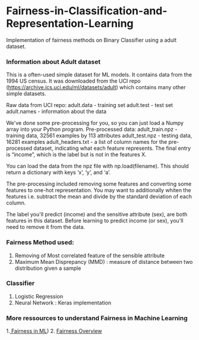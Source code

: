 # Fairness-in-Classification-and-Representation-Learning

Implementation of  fairness methods on Binary Classifier using a adult dataset. 

### Information about Adult dataset

This is a often-used simple dataset for ML models. It contains data from the 1994 US census. It was downloaded from the UCI repo (https://archive.ics.uci.edu/ml/datasets/adult) which contains many other simple datasets.

Raw data from UCI repo:
adult.data - training set
adult.test - test set
adult.names - information about the data

We've done some pre-processing for you, so you can just load a Numpy array into your Python program.
Pre-processed data:
adult_train.npz - training data, 32561 examples by 113 attributes
adult_test.npz - testing data, 16281 examples
adult_headers.txt - a list of column names for the pre-processed dataset, indicating what each feature represents. The final entry is “income”, which is the label but is not in the features X.

You can load the data from the npz file with np.load(filename). This should return a dictionary with keys ‘x’, ‘y’, and ‘a’.

The pre-processing included removing some features and converting some features to one-hot representation. You may want to additionally whiten the features i.e. subtract the mean and divide by the standard deviation of each column.

The label you'll predict (income) and the sensitive attribute (sex), are both features in this dataset. Before learning to predict income (or sex), you'll need to remove it from the data.  

### Fairness Method used:

  1. Removing of Most correlated feature of the sensible attribute
  2. Maximum Mean Disprepancy (MMD) : measure of distance between two distribution given a sample
  
### Classifier 

  1. Logistic Regression
  2. Neural Network : Keras implementation
  
### More ressources to understand Fairness in Machine Learning
   1.[ Fairness in ML](https://towardsdatascience.com/a-tutorial-on-fairness-in-machine-learning-3ff8ba1040cb))
   2. [Fairness Overview](https://developers.google.com/machine-learning/fairness-overview/)
    
    
    
    
